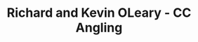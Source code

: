 ---
title: "Richard and Kevin OLeary - CC Angling"
address: "Valentia Island, Co. Kerry"
tel: "+353 (0)66 947 6407"
county: "Kerry"
category: "Sea Angling"
type: "Content"
lat: "51.908790588378906"
lng: "-10.372248649597168"
---